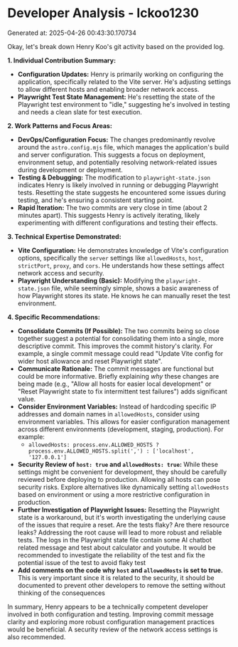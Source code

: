 # Developer Analysis - lckoo1230
Generated at: 2025-04-26 00:43:30.170734

Okay, let's break down Henry Koo's git activity based on the provided log.

**1. Individual Contribution Summary:**

*   **Configuration Updates:** Henry is primarily working on configuring the application, specifically related to the Vite server. He's adjusting settings to allow different hosts and enabling broader network access.
*   **Playwright Test State Management:**  He's resetting the state of the Playwright test environment to "idle," suggesting he's involved in testing and needs a clean slate for test execution.

**2. Work Patterns and Focus Areas:**

*   **DevOps/Configuration Focus:** The changes predominantly revolve around the `astro.config.mjs` file, which manages the application's build and server configuration. This suggests a focus on deployment, environment setup, and potentially resolving network-related issues during development or deployment.
*   **Testing & Debugging:** The modification to `playwright-state.json` indicates Henry is likely involved in running or debugging Playwright tests. Resetting the state suggests he encountered some issues during testing, and he's ensuring a consistent starting point.
*   **Rapid Iteration:** The two commits are very close in time (about 2 minutes apart). This suggests Henry is actively iterating, likely experimenting with different configurations and testing their effects.

**3. Technical Expertise Demonstrated:**

*   **Vite Configuration:** He demonstrates knowledge of Vite's configuration options, specifically the `server` settings like `allowedHosts`, `host`, `strictPort`, `proxy`, and `cors`. He understands how these settings affect network access and security.
*   **Playwright Understanding (Basic):**  Modifying the `playwright-state.json` file, while seemingly simple, shows a basic awareness of how Playwright stores its state.  He knows he can manually reset the test environment.

**4. Specific Recommendations:**

*   **Consolidate Commits (If Possible):** The two commits being so close together suggest a potential for consolidating them into a single, more descriptive commit. This improves the commit history's clarity.  For example, a single commit message could read "Update Vite config for wider host allowance and reset Playwright state".
*   **Communicate Rationale:** The commit messages are functional but could be more informative. Briefly explaining _why_ these changes are being made (e.g., "Allow all hosts for easier local development" or "Reset Playwright state to fix intermittent test failures") adds significant value.
*   **Consider Environment Variables:** Instead of hardcoding specific IP addresses and domain names in `allowedHosts`, consider using environment variables. This allows for easier configuration management across different environments (development, staging, production).  For example:
    *   `allowedHosts: process.env.ALLOWED_HOSTS ? process.env.ALLOWED_HOSTS.split(',') : ['localhost', '127.0.0.1']`
*   **Security Review of `host: true` and `allowedHosts: true`:**  While these settings might be convenient for development, they should be carefully reviewed before deploying to production.  Allowing all hosts can pose security risks. Explore alternatives like dynamically setting `allowedHosts` based on environment or using a more restrictive configuration in production.
*   **Further Investigation of Playwright Issues:**  Resetting the Playwright state is a workaround, but it's worth investigating the underlying cause of the issues that require a reset.  Are the tests flaky? Are there resource leaks? Addressing the root cause will lead to more robust and reliable tests. The logs in the Playwright state file contain some AI chatbot related message and test about calculator and youtube. It would be recommended to investigate the reliability of the test and fix the potential issue of the test to avoid flaky test
*   **Add comments on the code why `host` and `allowedHosts` is set to true.** This is very important since it is related to the security, it should be documented to prevent other developers to remove the setting without thinking of the consequences

In summary, Henry appears to be a technically competent developer involved in both configuration and testing.  Improving commit message clarity and exploring more robust configuration management practices would be beneficial.  A security review of the network access settings is also recommended.
